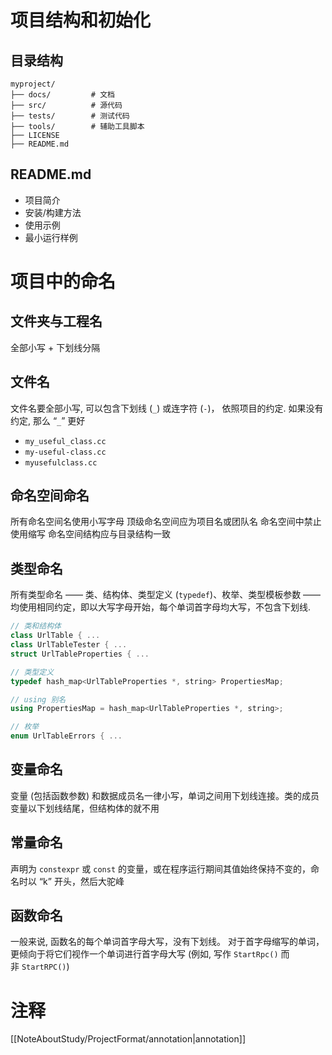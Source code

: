 # 项目结构和初始化
## 目录结构
```tree
myproject/
├── docs/         # 文档
├── src/          # 源代码
├── tests/        # 测试代码
├── tools/        # 辅助工具脚本
├── LICENSE
├── README.md
```
## README.md
- 项目简介
- 安装/构建方法
- 使用示例
- 最小运行样例

# 项目中的命名
## 文件夹与工程名
全部小写 + 下划线分隔
## 文件名
文件名要全部小写, 可以包含下划线 (`_`) 或连字符 (`-`)， 依照项目的约定. 如果没有约定, 那么 “`_`” 更好
- `my_useful_class.cc`
- `my-useful-class.cc`
- `myusefulclass.cc`
## 命名空间命名
所有命名空间名使用小写字母
顶级命名空间应为项目名或团队名
命名空间中禁止使用缩写
命名空间结构应与目录结构一致

## 类型命名
所有类型命名 —— 类、结构体、类型定义 (`typedef`)、枚举、类型模板参数 —— 均使用相同约定，即以大写字母开始，每个单词首字母均大写，不包含下划线.
```cpp
// 类和结构体
class UrlTable { ...
class UrlTableTester { ...
struct UrlTableProperties { ...

// 类型定义
typedef hash_map<UrlTableProperties *, string> PropertiesMap;

// using 别名
using PropertiesMap = hash_map<UrlTableProperties *, string>;

// 枚举
enum UrlTableErrors { ...
```
## 变量命名
变量 (包括函数参数) 和数据成员名一律小写，单词之间用下划线连接。类的成员变量以下划线结尾，但结构体的就不用
## 常量命名
声明为 `constexpr` 或 `const` 的变量，或在程序运行期间其值始终保持不变的，命名时以 “k” 开头，然后大驼峰
## 函数命名
一般来说, 函数名的每个单词首字母大写，没有下划线。 对于首字母缩写的单词， 更倾向于将它们视作一个单词进行首字母大写 (例如, 写作 `StartRpc()` 而非 `StartRPC()`)

# 注释
[[NoteAboutStudy/ProjectFormat/annotation|annotation]]